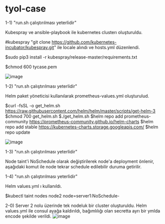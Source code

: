 # tyol-case

1-1) "run.sh çalıştırılması yeterlidir"

Kubespray ve ansible-playbook ile kubernetes clusterı oluşturuldu.

#kubespray "git clone https://github.com/kubernetes-incubator/kubespray.git" ile locale alındı ve hosts.yml düzenlendi.

$sudo pip3 install -r kubespray/release-master/requirements.txt

$chmod 600 tycase.pem


![image](https://user-images.githubusercontent.com/47417469/116604249-89ca5980-a936-11eb-8ea8-5d379145695b.png)



1-2) "run.sh çalıştırılması yeterlidir"

Helm paket yöneticisi kullanılarak prometheus-values.yml oluşturulud.

$curl -fsSL -o get_helm.sh https://raw.githubusercontent.com/helm/helm/master/scripts/get-helm-3
$chmod 700 get_helm.sh
$./get_helm.sh
$helm repo add prometheus-community https://prometheus-community.github.io/helm-charts
$helm repo add stable https://kubernetes-charts.storage.googleapis.com/
$helm repo update

![image](https://user-images.githubusercontent.com/47417469/116604873-63f18480-a937-11eb-9c92-2cedb4fb71c3.png)


1-3) "run.sh çalıştırılması yeterlidir"

Node taint'i NoSchedule olarak değiştirilerek node'a deployment önlenir, aşağıdaki komut ile node tekrar schedule edilebilir duruma getirilir.

1-4) "run.sh çalıştırılması yeterlidir"

Helm values.yml ı kullanıldı.


$kubectl taint nodes node2 node=server1:NoSchedule-


2-0)
Server 2 nolu üzerinde tek nodeluk bir cluster oluşturuldu. Helm values.yml ile consul ayağa kaldırıldı, bağımlılığı olan secretta ayrı bir ymlda encode şekilde verildi.
![image](https://user-images.githubusercontent.com/47417469/116711958-08c59d80-a9dc-11eb-928a-a67047836aea.png)



